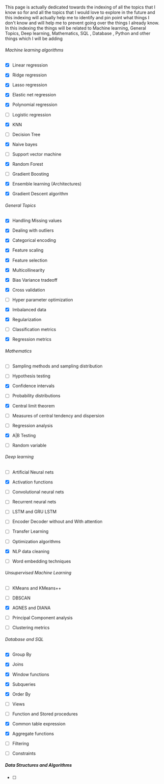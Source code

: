 This page is actually dedicated towards the indexing of all the topics that I know so for and all the topics that I would love to explore in the future and this indexing will actually help me to identify and pin point what things I don't know and will help me to prevent going over the things I already know. In this indexing the things will be related to Machine learning, General Topics, Deep learning, Mathematics, SQL , Database , Python and other things which I will be adding


###### Machine learning algorithms

- [x] Linear regression
- [x] Ridge regression
- [x] Lasso regression
- [x] Elastic net regression
- [x] Polynomial regression
- [ ] Logistic regression
- [x] KNN 
- [ ] Decision Tree
- [x] Naive bayes
- [ ] Support vector machine
- [x] Random Forest
- [ ] Gradient Boosting
- [x] Ensemble learning (Architectures)
- [x] Gradient Descent algorithm


###### General Topics

- [x] Handling Missing values
- [x] Dealing with outliers
- [x] Categorical encoding
- [x] Feature scaling
- [x] Feature selection
- [x] Multicollinearity
- [x] Bias Variance tradeoff
- [x] Cross validation
- [ ] Hyper parameter optimization
- [x] Imbalanced data
- [x] Regularization
- [ ] Classification metrics 
- [x] Regression metrics 



###### Mathematics

- [ ] Sampling methods and sampling distribution
- [ ] Hypothesis testing
- [x] Confidence intervals
- [ ] Probability distributions
- [x] Central limit theorem
- [ ] Measures of central tendency and dispersion
- [ ] Regression analysis
- [x] A|B Testing
- [ ] Random variable


###### Deep learning

- [ ] Artificial Neural nets
- [x] Activation functions
- [ ] Convolutional neural nets
- [ ] Recurrent neural nets
- [ ] LSTM and GRU LSTM
- [ ] Encoder Decoder without and With attention
- [ ] Transfer Learning
- [ ] Optimization algorithms
- [x] NLP data cleaning
- [ ] Word embedding techniques


###### Unsupervised Machine Learning

- [ ] KMeans and KMeans++
- [ ] DBSCAN
- [x] AGNES and DIANA
- [ ] Principal Component analysis
- [ ] Clustering metrics 


###### Database and SQL

- [x] Group By
- [x] Joins
- [x] Window functions
- [x] Subqueries
- [x] Order By
- [ ] Views
- [ ] Function and Stored procedures
- [x] Common table expression
- [x] Aggregate functions
- [ ] Filtering
- [ ] Constraints


##### Data Structures and Algorithms

- [ ] 